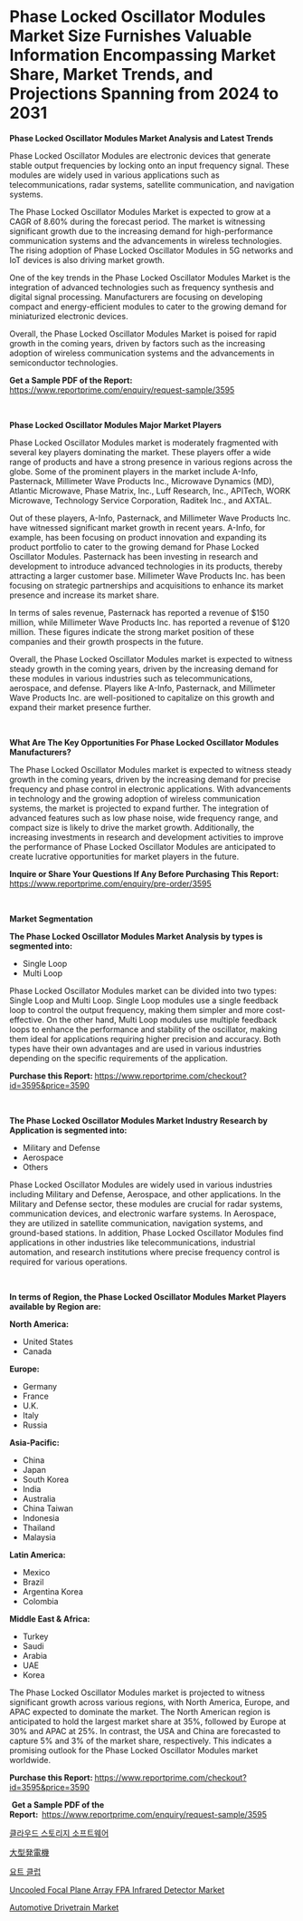 <p><h1>Phase Locked Oscillator Modules Market Size Furnishes Valuable Information Encompassing Market Share, Market Trends, and Projections Spanning from 2024 to 2031</h1></p><p><strong>Phase Locked Oscillator Modules Market Analysis and Latest Trends</strong></p>
<p><p>Phase Locked Oscillator Modules are electronic devices that generate stable output frequencies by locking onto an input frequency signal. These modules are widely used in various applications such as telecommunications, radar systems, satellite communication, and navigation systems.</p><p>The Phase Locked Oscillator Modules Market is expected to grow at a CAGR of 8.60% during the forecast period. The market is witnessing significant growth due to the increasing demand for high-performance communication systems and the advancements in wireless technologies. The rising adoption of Phase Locked Oscillator Modules in 5G networks and IoT devices is also driving market growth.</p><p>One of the key trends in the Phase Locked Oscillator Modules Market is the integration of advanced technologies such as frequency synthesis and digital signal processing. Manufacturers are focusing on developing compact and energy-efficient modules to cater to the growing demand for miniaturized electronic devices.</p><p>Overall, the Phase Locked Oscillator Modules Market is poised for rapid growth in the coming years, driven by factors such as the increasing adoption of wireless communication systems and the advancements in semiconductor technologies.</p></p>
<p><strong>Get a Sample PDF of the Report:&nbsp;</strong> <a href="https://www.reportprime.com/enquiry/request-sample/3595">https://www.reportprime.com/enquiry/request-sample/3595</a></p>
<p>&nbsp;</p>
<p><strong>Phase Locked Oscillator Modules Major Market Players</strong></p>
<p><p>Phase Locked Oscillator Modules market is moderately fragmented with several key players dominating the market. These players offer a wide range of products and have a strong presence in various regions across the globe. Some of the prominent players in the market include A-Info, Pasternack, Millimeter Wave Products Inc., Microwave Dynamics (MD), Atlantic Microwave, Phase Matrix, Inc., Luff Research, Inc., APITech, WORK Microwave, Technology Service Corporation, Raditek Inc., and AXTAL.</p><p>Out of these players, A-Info, Pasternack, and Millimeter Wave Products Inc. have witnessed significant market growth in recent years. A-Info, for example, has been focusing on product innovation and expanding its product portfolio to cater to the growing demand for Phase Locked Oscillator Modules. Pasternack has been investing in research and development to introduce advanced technologies in its products, thereby attracting a larger customer base. Millimeter Wave Products Inc. has been focusing on strategic partnerships and acquisitions to enhance its market presence and increase its market share.</p><p>In terms of sales revenue, Pasternack has reported a revenue of $150 million, while Millimeter Wave Products Inc. has reported a revenue of $120 million. These figures indicate the strong market position of these companies and their growth prospects in the future.</p><p>Overall, the Phase Locked Oscillator Modules market is expected to witness steady growth in the coming years, driven by the increasing demand for these modules in various industries such as telecommunications, aerospace, and defense. Players like A-Info, Pasternack, and Millimeter Wave Products Inc. are well-positioned to capitalize on this growth and expand their market presence further.</p></p>
<p>&nbsp;</p>
<p><strong>What Are The Key Opportunities For Phase Locked Oscillator Modules Manufacturers?</strong></p>
<p><p>The Phase Locked Oscillator Modules market is expected to witness steady growth in the coming years, driven by the increasing demand for precise frequency and phase control in electronic applications. With advancements in technology and the growing adoption of wireless communication systems, the market is projected to expand further. The integration of advanced features such as low phase noise, wide frequency range, and compact size is likely to drive the market growth. Additionally, the increasing investments in research and development activities to improve the performance of Phase Locked Oscillator Modules are anticipated to create lucrative opportunities for market players in the future.</p></p>
<p><strong>Inquire or Share Your Questions If Any Before Purchasing This Report:</strong> <a href="https://www.reportprime.com/enquiry/pre-order/3595">https://www.reportprime.com/enquiry/pre-order/3595</a></p>
<p>&nbsp;</p>
<p><strong>Market Segmentation</strong></p>
<p><strong>The Phase Locked Oscillator Modules Market Analysis by types is segmented into:</strong></p>
<p><ul><li>Single Loop</li><li>Multi Loop</li></ul></p>
<p><p>Phase Locked Oscillator Modules market can be divided into two types: Single Loop and Multi Loop. Single Loop modules use a single feedback loop to control the output frequency, making them simpler and more cost-effective. On the other hand, Multi Loop modules use multiple feedback loops to enhance the performance and stability of the oscillator, making them ideal for applications requiring higher precision and accuracy. Both types have their own advantages and are used in various industries depending on the specific requirements of the application.</p></p>
<p><strong>Purchase this Report:&nbsp;</strong><a href="https://www.reportprime.com/checkout?id=3595&price=3590">https://www.reportprime.com/checkout?id=3595&price=3590</a></p>
<p>&nbsp;</p>
<p><strong>The Phase Locked Oscillator Modules Market Industry Research by Application is segmented into:</strong></p>
<p><ul><li>Military and Defense</li><li>Aerospace</li><li>Others</li></ul></p>
<p><p>Phase Locked Oscillator Modules are widely used in various industries including Military and Defense, Aerospace, and other applications. In the Military and Defense sector, these modules are crucial for radar systems, communication devices, and electronic warfare systems. In Aerospace, they are utilized in satellite communication, navigation systems, and ground-based stations. In addition, Phase Locked Oscillator Modules find applications in other industries like telecommunications, industrial automation, and research institutions where precise frequency control is required for various operations.</p></p>
<p>&nbsp;</p>
<p><strong>In terms of Region, the Phase Locked Oscillator Modules Market Players available by Region are:</strong></p>
<p>
    <p> <strong> North America: </strong>
        <ul>
            <li>United States</li>
            <li>Canada</li>
        </ul>
        </p> 
    <p> <strong> Europe: </strong>
        <ul>
            <li>Germany</li>
            <li>France</li>
            <li>U.K.</li>
            <li>Italy</li>
            <li>Russia</li>
        </ul>
        </p> 
    <p> <strong> Asia-Pacific: </strong>
        <ul>
            <li>China</li>
            <li>Japan</li>
            <li>South Korea</li>
            <li>India</li>
            <li>Australia</li>
            <li>China Taiwan</li>
            <li>Indonesia</li>
            <li>Thailand</li>
            <li>Malaysia</li>
        </ul>
        </p> 
    <p> <strong> Latin America: </strong>
        <ul>
            <li>Mexico</li>
            <li>Brazil</li>
            <li>Argentina Korea</li>
            <li>Colombia</li>
        </ul>
        </p> 
    <p> <strong> Middle East & Africa: </strong>
        <ul>
            <li>Turkey</li>
            <li>Saudi</li>
            <li>Arabia</li>
            <li>UAE</li>
            <li>Korea</li>
        </ul>
    </p>
    </p>
<p><p>The Phase Locked Oscillator Modules market is projected to witness significant growth across various regions, with North America, Europe, and APAC expected to dominate the market. The North American region is anticipated to hold the largest market share at 35%, followed by Europe at 30% and APAC at 25%. In contrast, the USA and China are forecasted to capture 5% and 3% of the market share, respectively. This indicates a promising outlook for the Phase Locked Oscillator Modules market worldwide.</p></p>
<p><strong>Purchase this Report: </strong><a href="https://www.reportprime.com/checkout?id=3595&price=3590">https://www.reportprime.com/checkout?id=3595&price=3590</a></p>
<p>&nbsp;<strong>Get a Sample PDF of the Report:&nbsp;&nbsp;</strong><a href="https://www.reportprime.com/enquiry/request-sample/3595">https://www.reportprime.com/enquiry/request-sample/3595</a></p>
<p><strong></strong></p>
<p><p><a href="https://medium.com/@demarcuskuhlman/%ED%81%B4%EB%9D%BC%EC%9A%B0%EB%93%9C-%EC%A0%80%EC%9E%A5%EC%86%8C-%EC%86%8C%ED%94%84%ED%8A%B8%EC%9B%A8%EC%96%B4-%EC%8B%9C%EC%9E%A5-%EC%84%B1%EA%B3%B5%EC%A0%81%EC%9D%B8-%EB%B9%84%EC%A6%88%EB%8B%88%EC%8A%A4-%EC%A0%84%EB%9E%B5%EC%9D%98-%EC%97%B4%EC%87%A0-2031%EB%85%84%EA%B9%8C%EC%A7%80%EC%9D%98-%EC%98%88%EC%B8%A1-63b968b09b87">클라우드 스토리지 소프트웨어</a></p><p><a href="https://medium.com/@coraltrout1923/%E5%A4%A7%E5%9E%8B%E7%99%BA%E9%9B%BB%E6%A9%9F%E5%B8%82%E5%A0%B4-%E7%AB%B6%E4%BA%89%E5%88%86%E6%9E%90-%E5%B8%82%E5%A0%B4%E5%8B%95%E5%90%91%E3%81%8A%E3%82%88%E3%81%B32031%E5%B9%B4%E3%81%BE%E3%81%A7%E3%81%AE%E4%BA%88%E6%B8%AC-46ad5387eb5e">大型発電機</a></p><p><a href="https://github.com/bunxhcci35271755/Market-Research-Report-List-1/blob/main/964602913657.md">요트 클럽</a></p><p><a href="https://github.com/Chiragrp22/Market-Research-Report-List-4/blob/main/uncooled-focal-plane-array-fpa-infrared-detector-market.md">Uncooled Focal Plane Array FPA Infrared Detector Market</a></p><p><a href="https://issuu.com/reportprime-2/docs/automotive-drivetrain-market-size-2030.pptx">Automotive Drivetrain Market</a></p></p>